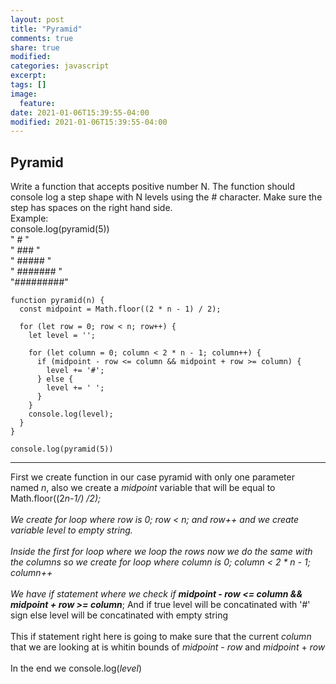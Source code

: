 ```yaml
---
layout: post
title: "Pyramid"
comments: true
share: true
modified:
categories: javascript
excerpt:
tags: []
image:
  feature:
date: 2021-01-06T15:39:55-04:00
modified: 2021-01-06T15:39:55-04:00
---
```


## Pyramid


Write a function that accepts positive number N. The function should console log a step shape with N levels using the # character. Make sure the step has spaces on the right hand side.
<br>
Example:<br>
console.log(pyramid(5))<br>
"    #    "<br>
"   ###   "<br>
"  #####  "<br>
" ####### "<br>
"#########"<br>


~~~
function pyramid(n) {
  const midpoint = Math.floor((2 * n - 1) / 2);

  for (let row = 0; row < n; row++) {
    let level = '';

    for (let column = 0; column < 2 * n - 1; column++) {
      if (midpoint - row <= column && midpoint + row >= column) {
        level += '#';
      } else {
        level += ' ';
      }
    }
    console.log(level);
  }
}

console.log(pyramid(5))

~~~
___

First we create function in our case pyramid with only one parameter named *n*, also we create a *midpoint* variable that will be equal to Math.floor((2*n-1/) /2);
<br><br>
We create for loop where *row* is 0; *row* < *n*; and *row*++ and we create variable level to empty string.
<br><br>
Inside the first for loop where we loop the rows now we do the same with the columns so we create for loop where *column* is 0; *column* < 2 * n - 1; *column*++
<br><br>
We have if statement where we check if ****midpoint* - *row* <= *column* && *midpoint* + *row* >= column****; And if true level will be concatinated with '#' sign else level will be concatinated with empty string
<br><br>
This if statement right here is going to make sure that the current *column* that we are looking at is whitin bounds of *midpoint* - *row* and *midpoint* + *row*
<br><br>
In the end we console.log(*level*)